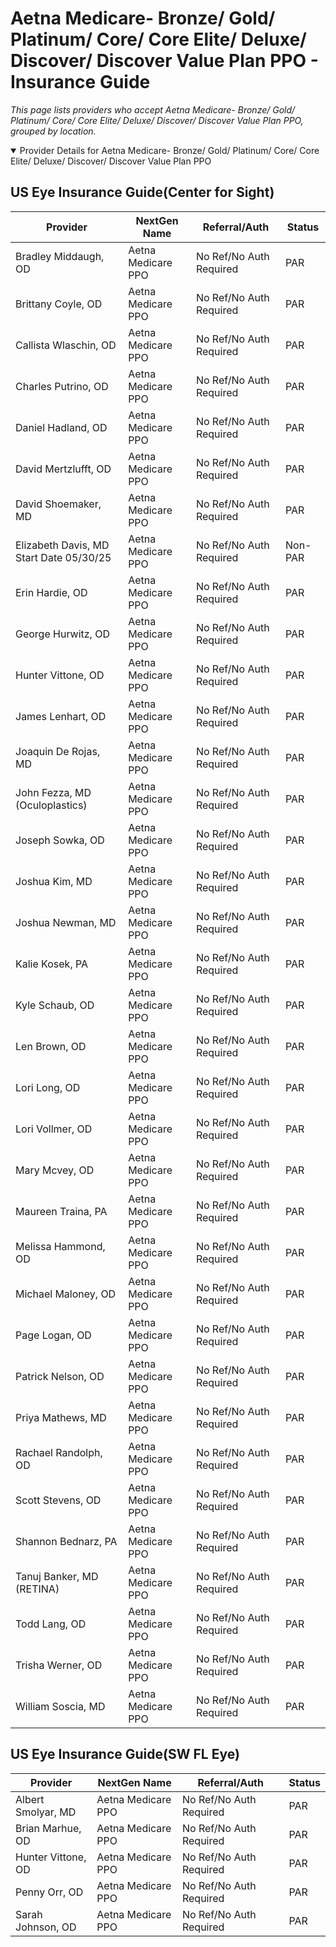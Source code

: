 # Aetna Medicare- Bronze/ Gold/ Platinum/ Core/ Core Elite/ Deluxe/ Discover/ Discover Value Plan PPO - Insurance Guide

*This page lists providers who accept Aetna Medicare- Bronze/ Gold/ Platinum/ Core/ Core Elite/ Deluxe/ Discover/ Discover Value Plan PPO, grouped by location.*

<details open><summary>Provider Details for Aetna Medicare- Bronze/ Gold/ Platinum/ Core/ Core Elite/ Deluxe/ Discover/ Discover Value Plan PPO</summary>

## US Eye Insurance Guide(Center for Sight)

| Provider | NextGen Name | Referral/Auth | Status |
|----------|-------------|--------------|--------|
| Bradley Middaugh, OD | Aetna Medicare PPO | No Ref/No Auth Required | PAR |
| Brittany Coyle, OD | Aetna Medicare PPO | No Ref/No Auth Required | PAR |
| Callista Wlaschin, OD | Aetna Medicare PPO | No Ref/No Auth Required | PAR |
| Charles Putrino, OD | Aetna Medicare PPO | No Ref/No Auth Required | PAR |
| Daniel Hadland, OD | Aetna Medicare PPO | No Ref/No Auth Required | PAR |
| David Mertzlufft, OD | Aetna Medicare PPO | No Ref/No Auth Required | PAR |
| David Shoemaker, MD | Aetna Medicare PPO | No Ref/No Auth Required | PAR |
| Elizabeth Davis, MD                      Start Date 05/30/25 | Aetna Medicare PPO | No Ref/No Auth Required | Non-PAR |
| Erin Hardie, OD | Aetna Medicare PPO | No Ref/No Auth Required | PAR |
| George Hurwitz, OD | Aetna Medicare PPO | No Ref/No Auth Required | PAR |
| Hunter Vittone, OD | Aetna Medicare PPO | No Ref/No Auth Required | PAR |
| James Lenhart, OD | Aetna Medicare PPO | No Ref/No Auth Required | PAR |
| Joaquin De Rojas, MD | Aetna Medicare PPO | No Ref/No Auth Required | PAR |
| John Fezza, MD (Oculoplastics) | Aetna Medicare PPO | No Ref/No Auth Required | PAR |
| Joseph Sowka, OD | Aetna Medicare PPO | No Ref/No Auth Required | PAR |
| Joshua Kim, MD | Aetna Medicare PPO | No Ref/No Auth Required | PAR |
| Joshua Newman, MD | Aetna Medicare PPO | No Ref/No Auth Required | PAR |
| Kalie Kosek, PA | Aetna Medicare PPO | No Ref/No Auth Required | PAR |
| Kyle Schaub, OD | Aetna Medicare PPO | No Ref/No Auth Required | PAR |
| Len Brown, OD | Aetna Medicare PPO | No Ref/No Auth Required | PAR |
| Lori Long, OD | Aetna Medicare PPO | No Ref/No Auth Required | PAR |
| Lori Vollmer, OD | Aetna Medicare PPO | No Ref/No Auth Required | PAR |
| Mary Mcvey, OD | Aetna Medicare PPO | No Ref/No Auth Required | PAR |
| Maureen Traina, PA | Aetna Medicare PPO | No Ref/No Auth Required | PAR |
| Melissa Hammond, OD | Aetna Medicare PPO | No Ref/No Auth Required | PAR |
| Michael Maloney, OD | Aetna Medicare PPO | No Ref/No Auth Required | PAR |
| Page Logan, OD | Aetna Medicare PPO | No Ref/No Auth Required | PAR |
| Patrick Nelson, OD | Aetna Medicare PPO | No Ref/No Auth Required | PAR |
| Priya Mathews, MD | Aetna Medicare PPO | No Ref/No Auth Required | PAR |
| Rachael Randolph, OD | Aetna Medicare PPO | No Ref/No Auth Required | PAR |
| Scott Stevens, OD | Aetna Medicare PPO | No Ref/No Auth Required | PAR |
| Shannon Bednarz, PA | Aetna Medicare PPO | No Ref/No Auth Required | PAR |
| Tanuj Banker, MD (RETINA) | Aetna Medicare PPO | No Ref/No Auth Required | PAR |
| Todd Lang, OD | Aetna Medicare PPO | No Ref/No Auth Required | PAR |
| Trisha Werner, OD | Aetna Medicare PPO | No Ref/No Auth Required | PAR |
| William Soscia, MD | Aetna Medicare PPO | No Ref/No Auth Required | PAR |

## US Eye Insurance Guide(SW FL Eye)

| Provider | NextGen Name | Referral/Auth | Status |
|----------|-------------|--------------|--------|
| Albert Smolyar, MD | Aetna Medicare PPO | No Ref/No Auth Required | PAR |
| Brian Marhue, OD | Aetna Medicare PPO | No Ref/No Auth Required | PAR |
| Hunter Vittone, OD | Aetna Medicare PPO | No Ref/No Auth Required | PAR |
| Penny Orr, OD | Aetna Medicare PPO | No Ref/No Auth Required | PAR |
| Sarah Johnson, OD | Aetna Medicare PPO | No Ref/No Auth Required | PAR |

</details>

